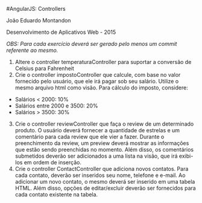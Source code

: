 #AngularJS: Controllers

João Eduardo Montandon

Desenvolvimento de Aplicativos Web - 2015

*OBS: Para cada exercício deverá ser gerado pelo menos um commit referente ao mesmo.*

1. Altere o controller temperaturaController para suportar a conversão de Celsius para Fahrenheit
2. Crie o controller impostoController que calcule, com base no valor fornecido pelo usuário, que ele irá pagar sob seu salário. Utilize o mesmo arquivo html como visão. Para cálculo do imposto, considere:
  * Salários < 2000: 10%
  * Salários entre 2000 e 3500: 20%
  * Salários > 3500: 30%
3. Crie o controller reviewController que faça o review de um determinado produto. O usuário deverá fornecer a quantidade de estrelas e um comentário para cada review que ele vier a fazer. Durante o preenchimento da review, um preview deverá mostrar as informações que estão sendo preenchidas no momento. Além disso, os comentários submetidos deverão ser adicionados a uma lista na visão, que irá exibi-los em ordem de inserção.
4. Crie o controller ContactController que adiciona novos contatos. Para cada contato, deverão ser inseridos seu nome, telefone e e-mail. Ao adicionar um novo contato, o mesmo deverá ser inserido em uma tabela HTML. Além disso, opções de editar/excluir deverão ser fornecidos para cada contato existente na tabela.